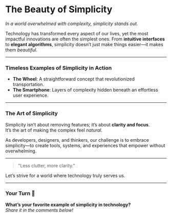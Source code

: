 # The Beauty of Simplicity

_In a world overwhelmed with complexity, simplicity stands out._

Technology has transformed every aspect of our lives, yet the most impactful innovations are often the simplest ones. From **intuitive interfaces** to **elegant algorithms**, simplicity doesn’t just make things easier—it makes them _beautiful_.

---

### Timeless Examples of Simplicity in Action

- **The Wheel**: A straightforward concept that revolutionized transportation.  
- **The Smartphone**: Layers of complexity hidden beneath an effortless user experience.  

---

### The Art of Simplicity

Simplicity isn’t about removing features; it’s about **clarity and focus**.  
It’s the art of making the complex feel _natural_.

As developers, designers, and thinkers, our challenge is to embrace simplicity—to create tools, systems, and experiences that empower without overwhelming.

---

> "Less clutter, more clarity."

Let’s strive for a world where technology truly serves us.

---

### Your Turn 🌟  
**What’s your favorite example of simplicity in technology?**  
_Share it in the comments below!_
